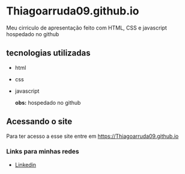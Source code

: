 # Thiagoarruda09.github.io
Meu cirriculo de apresentação feito com HTML, CSS e  javascript hospedado no github

## tecnologias utilizadas
- html
- css
- javascript
  
  **obs:** hospedado no github

## Acessando o site
Para ter acesso a esse site entre em <https://Thiagoarruda09.github.io>

### Links para minhas redes 
- [Linkedin](https://www.linkedin.com/in/thiagoarruda09/)
